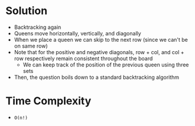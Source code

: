 # Solution
- Backtracking again
- Queens move horizontally, vertically, and diagonally
- When we place a queen we can skip to the next row (since we can't be on same row)
- Note that for the positive and negative diagonals, row + col, and col + row respectively remain consistent throughout the board
  - We can keep track of the position of the previous queen using three sets
- Then, the question boils down to a standard backtracking algorithm

# Time Complexity
- `O(n!)`